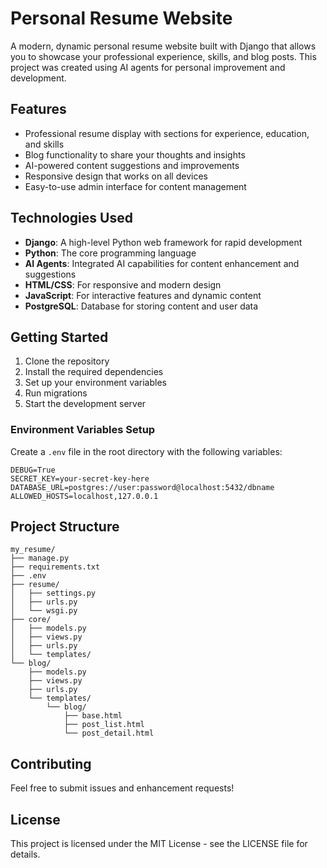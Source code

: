 # Personal Resume Website

A modern, dynamic personal resume website built with Django that allows you to showcase your professional experience, skills, and blog posts. This project was created using AI agents for personal improvement and development.

## Features

- Professional resume display with sections for experience, education, and skills
- Blog functionality to share your thoughts and insights
- AI-powered content suggestions and improvements
- Responsive design that works on all devices
- Easy-to-use admin interface for content management

## Technologies Used

- **Django**: A high-level Python web framework for rapid development
- **Python**: The core programming language
- **AI Agents**: Integrated AI capabilities for content enhancement and suggestions
- **HTML/CSS**: For responsive and modern design
- **JavaScript**: For interactive features and dynamic content
- **PostgreSQL**: Database for storing content and user data

## Getting Started

1. Clone the repository
2. Install the required dependencies
3. Set up your environment variables
4. Run migrations
5. Start the development server

### Environment Variables Setup

Create a `.env` file in the root directory with the following variables:

```env
DEBUG=True
SECRET_KEY=your-secret-key-here
DATABASE_URL=postgres://user:password@localhost:5432/dbname
ALLOWED_HOSTS=localhost,127.0.0.1
```

## Project Structure

```
my_resume/
├── manage.py
├── requirements.txt
├── .env
├── resume/
│   ├── settings.py
│   ├── urls.py
│   └── wsgi.py
├── core/
│   ├── models.py
│   ├── views.py
│   ├── urls.py
│   └── templates/
└── blog/
    ├── models.py
    ├── views.py
    ├── urls.py
    └── templates/
        └── blog/
            ├── base.html
            ├── post_list.html
            └── post_detail.html
```

## Contributing

Feel free to submit issues and enhancement requests!

## License

This project is licensed under the MIT License - see the LICENSE file for details.
